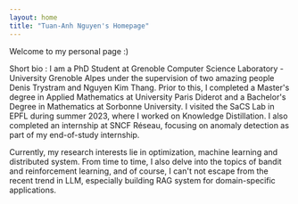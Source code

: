 ```yaml
---
layout: home
title: "Tuan-Anh Nguyen's Homepage"
---
```


Welcome to my personal page :)

Short bio : I am a PhD Student at Grenoble Computer Science Laboratory - University Grenoble Alpes under the supervision of two amazing people Denis Trystram and Nguyen Kim Thang. Prior to this, I completed a Master's degree in Applied Mathematics at University Paris Diderot and a Bachelor's Degree in Mathematics at Sorbonne University. I visited the SaCS Lab in EPFL during summer 2023, where I worked on Knowledge Distillation. I also completed an internship at SNCF Réseau, focusing on anomaly detection as part of my end-of-study internship.

Currently, my research interests lie in optimization, machine learning and distributed system. From time to time, I also delve into the topics of bandit and reinforcement learning, and of course, I can't not escape from the recent trend in LLM, especially building RAG system for domain-specific applications. 
